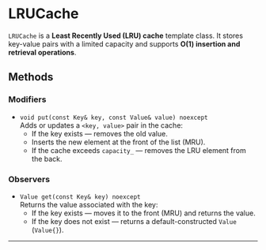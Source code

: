 # LRUCache

`LRUCache` is a **Least Recently Used (LRU) cache** template class. It stores key-value pairs with a limited capacity and supports **O(1) insertion and retrieval operations**.

## Methods

### Modifiers

- `void put(const Key& key, const Value& value) noexcept`  
  Adds or updates a `<key, value>` pair in the cache:
    - If the key exists — removes the old value.
    - Inserts the new element at the front of the list (MRU).
    - If the cache exceeds `capacity_` — removes the LRU element from the back.

### Observers

- `Value get(const Key& key) noexcept`  
  Returns the value associated with the key:
    - If the key exists — moves it to the front (MRU) and returns the value.
    - If the key does not exist — returns a default-constructed `Value` (`Value{}`).

---
